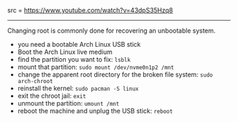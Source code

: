 src = https://www.youtube.com/watch?v=43dpS35Hzq8

---

Changing root is commonly done for recovering an unbootable system.  

- you need a bootable Arch Linux USB stick
- Boot the Arch Linux live medium
- find the partition you want to fix: `lsblk`
- mount that partition: `sudo mount /dev/nvme0n1p2 /mnt`
- change the apparent root directory for the broken file system: `sudo arch-chroot`
- reinstall the kernel: `sudo pacman -S linux`
- exit the chroot jail: `exit`
- unmount the partition: `umount /mnt`
- reboot the machine and unplug the USB stick: `reboot`
